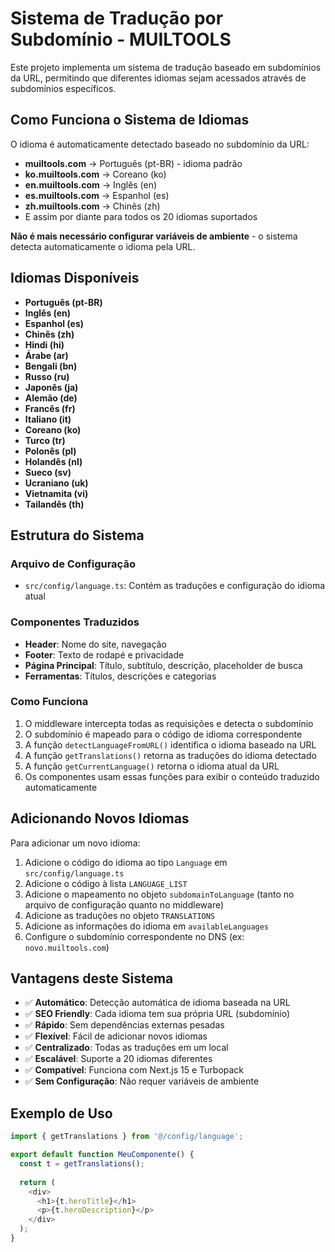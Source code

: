 # Sistema de Tradução por Subdomínio - MUILTOOLS

Este projeto implementa um sistema de tradução baseado em subdomínios da URL, permitindo que diferentes idiomas sejam acessados através de subdomínios específicos.

## Como Funciona o Sistema de Idiomas

O idioma é automaticamente detectado baseado no subdomínio da URL:

- **muiltools.com** → Português (pt-BR) - idioma padrão
- **ko.muiltools.com** → Coreano (ko)
- **en.muiltools.com** → Inglês (en)
- **es.muiltools.com** → Espanhol (es)
- **zh.muiltools.com** → Chinês (zh)
- E assim por diante para todos os 20 idiomas suportados

**Não é mais necessário configurar variáveis de ambiente** - o sistema detecta automaticamente o idioma pela URL.

## Idiomas Disponíveis

- **Português (pt-BR)**
- **Inglês (en)**
- **Espanhol (es)**
- **Chinês (zh)**
- **Hindi (hi)**
- **Árabe (ar)**
- **Bengali (bn)**
- **Russo (ru)**
- **Japonês (ja)**
- **Alemão (de)**
- **Francês (fr)**
- **Italiano (it)**
- **Coreano (ko)**
- **Turco (tr)**
- **Polonês (pl)**
- **Holandês (nl)**
- **Sueco (sv)**
- **Ucraniano (uk)**
- **Vietnamita (vi)**
- **Tailandês (th)**

## Estrutura do Sistema

### Arquivo de Configuração
- `src/config/language.ts`: Contém as traduções e configuração do idioma atual

### Componentes Traduzidos
- **Header**: Nome do site, navegação
- **Footer**: Texto de rodapé e privacidade
- **Página Principal**: Título, subtítulo, descrição, placeholder de busca
- **Ferramentas**: Títulos, descrições e categorias

### Como Funciona

1. O middleware intercepta todas as requisições e detecta o subdomínio
2. O subdomínio é mapeado para o código de idioma correspondente
3. A função `detectLanguageFromURL()` identifica o idioma baseado na URL
4. A função `getTranslations()` retorna as traduções do idioma detectado
5. A função `getCurrentLanguage()` retorna o idioma atual da URL
6. Os componentes usam essas funções para exibir o conteúdo traduzido automaticamente

## Adicionando Novos Idiomas

Para adicionar um novo idioma:

1. Adicione o código do idioma ao tipo `Language` em `src/config/language.ts`
2. Adicione o código à lista `LANGUAGE_LIST`
3. Adicione o mapeamento no objeto `subdomainToLanguage` (tanto no arquivo de configuração quanto no middleware)
4. Adicione as traduções no objeto `TRANSLATIONS`
5. Adicione as informações do idioma em `availableLanguages`
6. Configure o subdomínio correspondente no DNS (ex: `novo.muiltools.com`)

## Vantagens deste Sistema

- ✅ **Automático**: Detecção automática de idioma baseada na URL
- ✅ **SEO Friendly**: Cada idioma tem sua própria URL (subdomínio)
- ✅ **Rápido**: Sem dependências externas pesadas
- ✅ **Flexível**: Fácil de adicionar novos idiomas
- ✅ **Centralizado**: Todas as traduções em um local
- ✅ **Escalável**: Suporte a 20 idiomas diferentes
- ✅ **Compatível**: Funciona com Next.js 15 e Turbopack
- ✅ **Sem Configuração**: Não requer variáveis de ambiente

## Exemplo de Uso

```typescript
import { getTranslations } from '@/config/language';

export default function MeuComponente() {
  const t = getTranslations();
  
  return (
    <div>
      <h1>{t.heroTitle}</h1>
      <p>{t.heroDescription}</p>
    </div>
  );
}
```
